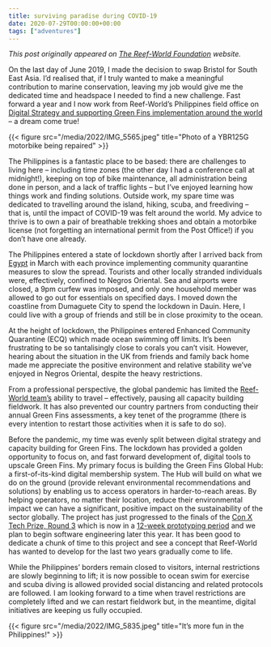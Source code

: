 ```yaml
---
title: surviving paradise during COVID-19
date: 2020-07-29T00:00:00+00:00
tags: ["adventures"]
---
```


_This post originally appeared on [The Reef-World Foundation](https://reef-world.org/blog/surviving-paradise-during-covid-19) website._

On the last day of June 2019, I made the decision to swap Bristol for South East Asia. I’d realised that, if I truly wanted to make a meaningful contribution to marine conservation, leaving my job would give me the dedicated time and headspace I needed to find a new challenge. Fast forward a year and I now work from Reef-World’s Philippines field office on [Digital Strategy and supporting Green Fins implementation around the world](https://reef-world.org/blog/meet-james) – a dream come true!

{{< figure src="/media/2022/IMG_5565.jpeg" title="Photo of a YBR125G motorbike being repaired" >}}

The Philippines is a fantastic place to be based: there are challenges to living here – including time zones (the other day I had a conference call at midnight!), keeping on top of bike maintenance, all administration being done in person, and a lack of traffic lights – but I’ve enjoyed learning how things work and finding solutions. Outside work, my spare time was dedicated to travelling around the island, hiking, scuba, and freediving – that is, until the impact of COVID-19 was felt around the world. My advice to thrive is to own a pair of breathable trekking shoes and obtain a motorbike license (not forgetting an international permit from the Post Office!) if you don’t have one already.

The Philippines entered a state of lockdown shortly after I arrived back from [Egypt](https://www.greenfins.net/blog/dive-like-an-egyptian-with-green-fins) in March with each province implementing community quarantine measures to slow the spread. Tourists and other locally stranded individuals were, effectively, confined to Negros Oriental. Sea and airports were closed, a 9pm curfew was imposed, and only one household member was allowed to go out for essentials on specified days. I moved down the coastline from Dumaguete City to spend the lockdown in Dauin. Here, I could live with a group of friends and still be in close proximity to the ocean.

At the height of lockdown, the Philippines entered Enhanced Community Quarantine (ECQ) which made ocean swimming off limits. It’s been frustrating to be so tantalisingly close to corals you can’t visit. However, hearing about the situation in the UK from friends and family back home made me appreciate the positive environment and relative stability we’ve enjoyed in Negros Oriental, despite the heavy restrictions.

From a professional perspective, the global pandemic has limited the [Reef-World team’s](https://reef-world.org/staff) ability to travel – effectively, pausing all capacity building fieldwork. It has also prevented our country partners from conducting their annual Green Fins assessments, a key tenet of the programme (there is every intention to restart those activities when it is safe to do so).

Before the pandemic, my time was evenly split between digital strategy and capacity building for Green Fins. The lockdown has provided a golden opportunity to focus on, and fast forward development of, digital tools to upscale Green Fins. My primary focus is building the Green Fins Global Hub: a first-of-its-kind digital membership system. The Hub will build on what we do on the ground (provide relevant environmental recommendations and solutions) by enabling us to access operators in harder-to-reach areas. By helping operators, no matter their location, reduce their environmental impact we can have a significant, positive impact on the sustainability of the sector globally. The project has just progressed to the finals of the [Con X Tech Prize, Round 3](https://conservationxlabs.com/cxtp3-announcement) which is now in a [12-week prototyping period](https://conservationx.com/project/key/greenfinsglobalhub) and we plan to begin software engineering later this year. It has been good to dedicate a chunk of time to this project and see a concept that Reef-World has wanted to develop for the last two years gradually come to life.

While the Philippines’ borders remain closed to visitors, internal restrictions are slowly beginning to lift; it is now possible to ocean swim for exercise and scuba diving is allowed provided social distancing and related protocols are followed. I am looking forward to a time when travel restrictions are completely lifted and we can restart fieldwork but, in the meantime, digital initiatives are keeping us fully occupied.

{{< figure src="/media/2022/IMG_5835.jpeg" title="It’s more fun in the Philippines!" >}}